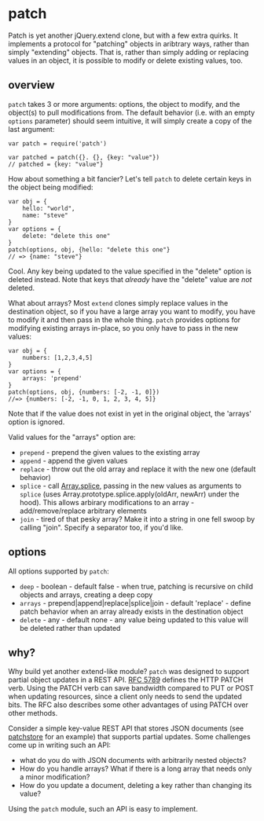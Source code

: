 # patch

Patch is yet another jQuery.extend clone, but with a few extra quirks. It implements a protocol for "patching" objects in aribtrary ways, rather than simply "extending" objects. That is, rather than simply adding or replacing values in an object, it is possible to modify or delete existing values, too.

## overview

`patch` takes 3 or more arguments: options, the object to modify, and the object(s) to pull modifications from. The default behavior (i.e. with an empty `options` parameter) should seem intuitive, it will simply create a copy of the last argument:

    var patch = require('patch')

    var patched = patch({}. {}, {key: "value"})
    // patched = {key: "value"}
    
How about something a bit fancier? Let's tell `patch` to delete certain keys in the object being modified:

    var obj = {
        hello: "world",
        name: "steve"
    }
    var options = {
        delete: "delete this one"
    }
    patch(options, obj, {hello: "delete this one"}
    // => {name: "steve"}
    
Cool. Any key being updated to the value specified in the "delete" option is deleted instead. Note that keys that *already* have the "delete" value are *not* deleted.

What about arrays? Most `extend` clones simply replace values in the destination object, so if you have a large array you want to modify, you have to modify it and then pass in the whole thing. `patch` provides options for modifying existing arrays in-place, so you only have to pass in the new values:

    var obj = {
        numbers: [1,2,3,4,5]
    }
    var options = {
        arrays: 'prepend'
    }
    patch(options, obj, {numbers: [-2, -1, 0]})
    //=> {numbers: [-2, -1, 0, 1, 2, 3, 4, 5]}

Note that if the value does not exist in yet in the original object, the 'arrays' option is ignored.

Valid values for the "arrays" option are:

* `prepend` - prepend the given values to the existing array
* `append` - append the given values
* `replace` - throw out the old array and replace it with the new one (default behavior)
* `splice` - call [Array.splice](https://developer.mozilla.org/en-US/docs/JavaScript/Reference/Global_Objects/Array/splice), passing in the new values as arguments to `splice` (uses Array.prototype.splice.apply(oldArr, newArr) under the hood). This allows arbirary modifications to an array - add/remove/replace arbitrary elements
* `join` - tired of that pesky array? Make it into a string in one fell swoop by calling "join". Specify a separator too, if you'd like.

## options

All options supported by `patch`:

- `deep` - boolean - default false - when true, patching is recursive on child objects and arrays, creating a deep copy
- `arrays` - prepend|append|replace|splice|join - default 'replace' - define patch behavior when an array already exists in the destination object
- `delete` - any - default none - any value being updated to this value will be deleted rather than updated

## why?

Why build yet another extend-like module? `patch` was designed to support partial object updates in a REST API. [RFC 5789](https://tools.ietf.org/html/rfc5789) defines the HTTP PATCH verb. Using the PATCH verb can save bandwidth compared to PUT or POST when updating resources, since a client only needs to send the updated bits. The RFC also describes some other advantages of using PATCH over other methods.

Consider a simple key-value REST API that stores JSON documents (see [patchstore](https://github.com/chesles/patchstore) for an example) that supports partial updates. Some challenges come up in writing such an API:

- what do you do with JSON documents with arbitrarily nested objects?
- How do you handle arrays? What if there is a long array that needs only a minor modification?
- How do you update a document, deleting a key rather than changing its value?

Using the `patch` module, such an API is easy to implement.
